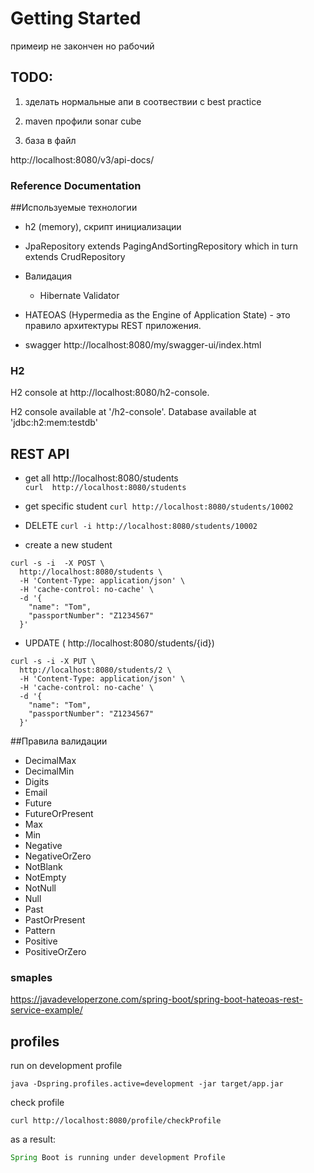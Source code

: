 # Getting Started

примеир не закончен но рабочий 
## TODO: 
1. зделать нормальные апи в соотвествии с best practice 
2. maven 
    профили 
    sonar cube 
    
3. база в файл



http://localhost:8080/v3/api-docs/    
### Reference Documentation

##Используемые технологии 
* h2 (memory), скрипт инициализации
* JpaRepository extends PagingAndSortingRepository which in turn extends CrudRepository 
* Валидация 
    * Hibernate Validator
   
* HATEOAS (Hypermedia as the Engine of Application State) - это правило архитектуры REST приложения. 
* swagger
    http://localhost:8080/my/swagger-ui/index.html


### H2
 H2 console at http://localhost:8080/h2-console.
 
  H2 console available at '/h2-console'. Database available at 'jdbc:h2:mem:testdb'
  
## REST API 
* get all http://localhost:8080/students  
``` curl  http://localhost:8080/students ```

* get specific student  ``` curl http://localhost:8080/students/10002 ```
* DELETE ``` curl -i http://localhost:8080/students/10002 ```
* create a new student 
```
curl -s -i  -X POST \
  http://localhost:8080/students \
  -H 'Content-Type: application/json' \
  -H 'cache-control: no-cache' \
  -d '{
    "name": "Tom",
    "passportNumber": "Z1234567"
  }'
 ```
 
 * UPDATE (   http://localhost:8080/students/{id})
 
 ```
 curl -s -i -X PUT \
   http://localhost:8080/students/2 \
   -H 'Content-Type: application/json' \
   -H 'cache-control: no-cache' \
   -d '{
     "name": "Tom",
     "passportNumber": "Z1234567"
   }'
  ```
  
  ##Правила валидации 
 * DecimalMax
 * DecimalMin
 * Digits
 * Email
 * Future
 * FutureOrPresent
 * Max
 * Min
 * Negative
 * NegativeOrZero
 * NotBlank
 * NotEmpty
 * NotNull
 * Null
 * Past
 * PastOrPresent
 * Pattern
 * Positive
 * PositiveOrZero
 
 ### smaples 
 https://javadeveloperzone.com/spring-boot/spring-boot-hateoas-rest-service-example/
 
 
 ## profiles 
 
 
 run on development profile
 ```
 java -Dspring.profiles.active=development -jar target/app.jar
 ```
 check profile 
 
 ```
 curl http://localhost:8080/profile/checkProfile
 ```
 as a result:
  ``` java 
  Spring Boot is running under development Profile
 ```
 